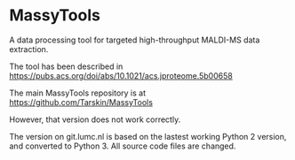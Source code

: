 # MassyTools

A data processing tool for targeted high-throughput MALDI-MS data extraction.

The tool has been described in <https://pubs.acs.org/doi/abs/10.1021/acs.jproteome.5b00658>

The main MassyTools repository is at <https://github.com/Tarskin/MassyTools>

However, that version does not work correctly.

The version on git.lumc.nl is based on the lastest working Python 2 version, and converted to Python 3. All source code files are changed.
